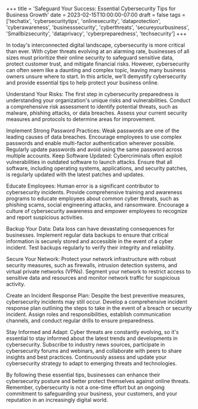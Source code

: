 +++
title = 'Safeguard Your Success: Essential Cybersecurity Tips for Business Growth'
date = 2023-02-15T10:00:00-07:00
draft = false
tags = ['techatix', 'cybersecuritytips', 'onlinesecurity', 'dataprotection', 'cyberawareness', 'businesssecurity', 'cyberthreats', 'secureyourbusiness', 'Smallbizsecurity', 'dataprivacy', 'cyberpreparedness', 'techsecurity']
+++

In today's interconnected digital landscape, cybersecurity is more critical than ever. With cyber threats evolving at an alarming rate, businesses of all sizes must prioritize their online security to safeguard sensitive data, protect customer trust, and mitigate financial risks. However, cybersecurity can often seem like a daunting and complex topic, leaving many business owners unsure where to start. In this article, we'll demystify cybersecurity and provide essential tips to help protect your business online.

Understand Your Risks: The first step in cybersecurity preparedness is understanding your organization's unique risks and vulnerabilities. Conduct a comprehensive risk assessment to identify potential threats, such as malware, phishing attacks, or data breaches. Assess your current security measures and protocols to determine areas for improvement.

Implement Strong Password Practices: Weak passwords are one of the leading causes of data breaches. Encourage employees to use complex passwords and enable multi-factor authentication wherever possible. Regularly update passwords and avoid using the same password across multiple accounts.
Keep Software Updated: Cybercriminals often exploit vulnerabilities in outdated software to launch attacks. Ensure that all software, including operating systems, applications, and security patches, is regularly updated with the latest patches and updates.

Educate Employees: Human error is a significant contributor to cybersecurity incidents. Provide comprehensive training and awareness programs to educate employees about common cyber threats, such as phishing scams, social engineering attacks, and ransomware. Encourage a culture of cybersecurity awareness and empower employees to recognize and report suspicious activities.

Backup Your Data: Data loss can have devastating consequences for businesses. Implement regular data backups to ensure that critical information is securely stored and accessible in the event of a cyber incident. Test backups regularly to verify their integrity and reliability.

Secure Your Network: Protect your network infrastructure with robust security measures, such as firewalls, intrusion detection systems, and virtual private networks (VPNs). Segment your network to restrict access to sensitive data and resources and monitor network traffic for suspicious activity.

Create an Incident Response Plan: Despite the best preventive measures, cybersecurity incidents may still occur. Develop a comprehensive incident response plan outlining the steps to take in the event of a breach or security incident. Assign roles and responsibilities, establish communication channels, and conduct regular drills to ensure preparedness.

Stay Informed and Adapt: Cyber threats are constantly evolving, so it's essential to stay informed about the latest trends and developments in cybersecurity. Subscribe to industry news sources, participate in cybersecurity forums and webinars, and collaborate with peers to share insights and best practices. Continuously assess and update your cybersecurity strategy to adapt to emerging threats and technologies.

By following these essential tips, businesses can enhance their cybersecurity posture and better protect themselves against online threats. Remember, cybersecurity is not a one-time effort but an ongoing commitment to safeguarding your business, your customers, and your reputation in an increasingly digital world.

